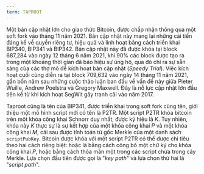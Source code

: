 ```yaml
---
term: TAPROOT
---
```


Một bản cập nhật lớn cho giao thức Bitcoin, được chấp nhận thông qua một soft fork vào tháng 11 năm 2021. Bản cập nhật này mang lại những cải tiến đáng kể về quyền riêng tư, hiệu quả và linh hoạt bằng cách triển khai BIP340, BIP341 và BIP342. Bản cập nhật này đã được khóa tại block 687,284 vào ngày 12 tháng 6 năm 2021, khi 90% các block được tạo ra trong một khoảng thời gian đã báo hiệu sự ủng hộ, qua đó chỉ ra sự sẵn sàng của các thợ mỏ để kích hoạt bản cập nhật (*Speedy Trial*). Việc kích hoạt cuối cùng diễn ra tại block 709,632 vào ngày 14 tháng 11 năm 2021, gần bốn năm sau những cuộc thảo luận ban đầu về vấn đề này giữa Pieter Wuille, Andrew Poelstra và Gregory Maxwell. Đây là nỗ lực cập nhật lớn đầu tiên kể từ khi kích hoạt SegWit gây tranh cãi vào năm 2017.

Taproot cũng là tên của BIP341, được triển khai trong soft fork cùng tên, giới thiệu một mô hình script mới có tên là P2TR. Một script P2TR khóa bitcoin trên một khóa công khai Schnorr duy nhất, được ký hiệu là $K$. Tuy nhiên, khóa này $K$ thực sự là sự kết hợp của một khóa công khai $P$ và một khóa công khai $M$, cái sau được tính toán từ gốc Merkle của một danh sách `scriptPubKey`. Bitcoin được khóa với một script P2TR có thể được chi tiêu theo hai cách riêng biệt: hoặc là bằng cách công bố một chữ ký cho khóa công khai $P$, hoặc bằng cách thỏa mãn một trong các script chứa trong cây Merkle. Lựa chọn đầu tiên được gọi là "*key path*" và lựa chọn thứ hai là "*script path*".